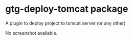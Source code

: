 # gtg-deploy-tomcat package

A plugin to deploy project to tomcat server (or any other)

No screenshot available.

